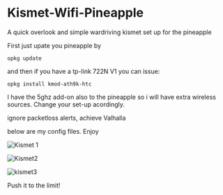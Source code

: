 # Kismet-Wifi-Pineapple
A quick overlook and simple wardriving kismet set up for the pineapple


First just upate you pineapple by

    opkg update 

and then if you have a tp-link 722N V1 you can issue:

    opkg install kmod-ath9k-htc



I have the 5ghz add-on also to the pineapple so i will have extra wireless sources. Change your set-up acordingly.

ignore packetloss alerts, achieve Valhalla 

below are my config files. Enjoy


![Kismet 1](https://user-images.githubusercontent.com/106935433/194791387-c4f7d91b-10c2-46ae-8afc-c4c94eaad6f7.png)



![Kismet2](https://user-images.githubusercontent.com/106935433/194791407-0388e43b-658e-421d-b755-535e8b1f1c68.png)



![kismet3](https://user-images.githubusercontent.com/106935433/194791413-6d30ad6e-34aa-43e1-94b0-5ff596c71cf0.png)



Push it to the limit!

